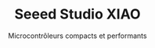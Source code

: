 ---
layout: documentation
hide_hero: false
hero_image: "image.png"
hero_darken: true
image: "image.png"
component_toc: true
doc_header: true
type: microcontroller
external_link: https://www.seeedstudio.com/xiao-series-page

title: Seeed Studio XIAO
subtitle: Microcontrôleurs compacts et performants

---